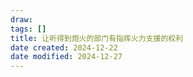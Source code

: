 ```yaml
---
draw:
tags: []
title: 让听得到炮火的部门有指挥火力支援的权利
date created: 2024-12-22
date modified: 2024-12-27
---
```

